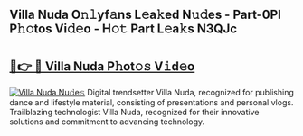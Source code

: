 ## Villa Nuda O𝚗𝚕yf𝚊ns L𝚎a𝚔ed N𝚞𝚍es - Part-0PI P𝚑𝚘tos Vi𝚍𝚎o - H𝚘𝚝 Part L𝚎a𝚔s N3QJc

# <h2><a href="http://kfdunr.oniu.top/?m=Villa+Nuda">🔗👉 🔴 Villa Nuda P𝚑ot𝚘𝚜 V𝚒d𝚎o</a></h2>

[![Villa Nuda Nu𝚍e𝚜](https://i.imgur.com/0qMVB7G.gif)](http://kfdunr.oniu.top/?m=Villa+Nuda)
Digital trendsetter Villa Nuda, recognized for publishing dance and lifestyle material, consisting of presentations and personal vlogs. Trailblazing technologist Villa Nuda, recognized for their innovative solutions and commitment to advancing technology.  
